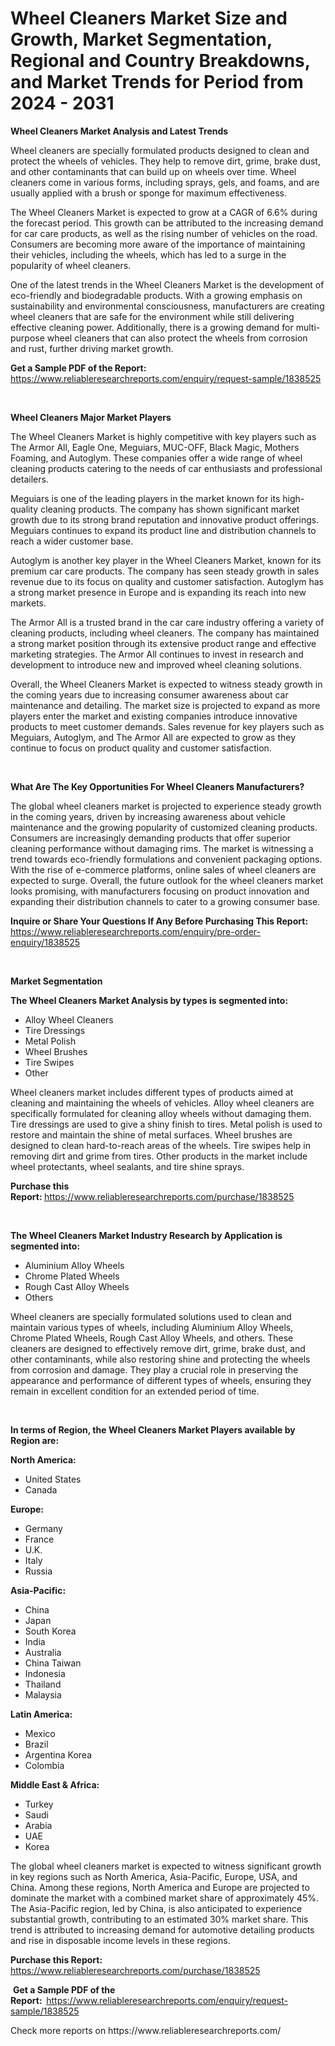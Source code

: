 <p><h1>Wheel Cleaners Market Size and Growth, Market Segmentation, Regional and Country Breakdowns, and Market Trends for Period from 2024 -  2031</h1></p><p><strong>Wheel Cleaners Market Analysis and Latest Trends</strong></p>
<p><p>Wheel cleaners are specially formulated products designed to clean and protect the wheels of vehicles. They help to remove dirt, grime, brake dust, and other contaminants that can build up on wheels over time. Wheel cleaners come in various forms, including sprays, gels, and foams, and are usually applied with a brush or sponge for maximum effectiveness.</p><p>The Wheel Cleaners Market is expected to grow at a CAGR of 6.6% during the forecast period. This growth can be attributed to the increasing demand for car care products, as well as the rising number of vehicles on the road. Consumers are becoming more aware of the importance of maintaining their vehicles, including the wheels, which has led to a surge in the popularity of wheel cleaners.</p><p>One of the latest trends in the Wheel Cleaners Market is the development of eco-friendly and biodegradable products. With a growing emphasis on sustainability and environmental consciousness, manufacturers are creating wheel cleaners that are safe for the environment while still delivering effective cleaning power. Additionally, there is a growing demand for multi-purpose wheel cleaners that can also protect the wheels from corrosion and rust, further driving market growth.</p></p>
<p><strong>Get a Sample PDF of the Report:&nbsp;</strong> <a href="https://www.reliableresearchreports.com/enquiry/request-sample/1838525">https://www.reliableresearchreports.com/enquiry/request-sample/1838525</a></p>
<p>&nbsp;</p>
<p><strong>Wheel Cleaners Major Market Players</strong></p>
<p><p>The Wheel Cleaners Market is highly competitive with key players such as The Armor All, Eagle One, Meguiars, MUC-OFF, Black Magic, Mothers Foaming, and Autoglym. These companies offer a wide range of wheel cleaning products catering to the needs of car enthusiasts and professional detailers.</p><p>Meguiars is one of the leading players in the market known for its high-quality cleaning products. The company has shown significant market growth due to its strong brand reputation and innovative product offerings. Meguiars continues to expand its product line and distribution channels to reach a wider customer base.</p><p>Autoglym is another key player in the Wheel Cleaners Market, known for its premium car care products. The company has seen steady growth in sales revenue due to its focus on quality and customer satisfaction. Autoglym has a strong market presence in Europe and is expanding its reach into new markets.</p><p>The Armor All is a trusted brand in the car care industry offering a variety of cleaning products, including wheel cleaners. The company has maintained a strong market position through its extensive product range and effective marketing strategies. The Armor All continues to invest in research and development to introduce new and improved wheel cleaning solutions.</p><p>Overall, the Wheel Cleaners Market is expected to witness steady growth in the coming years due to increasing consumer awareness about car maintenance and detailing. The market size is projected to expand as more players enter the market and existing companies introduce innovative products to meet customer demands. Sales revenue for key players such as Meguiars, Autoglym, and The Armor All are expected to grow as they continue to focus on product quality and customer satisfaction.</p></p>
<p>&nbsp;</p>
<p><strong>What Are The Key Opportunities For Wheel Cleaners Manufacturers?</strong></p>
<p><p>The global wheel cleaners market is projected to experience steady growth in the coming years, driven by increasing awareness about vehicle maintenance and the growing popularity of customized cleaning products. Consumers are increasingly demanding products that offer superior cleaning performance without damaging rims. The market is witnessing a trend towards eco-friendly formulations and convenient packaging options. With the rise of e-commerce platforms, online sales of wheel cleaners are expected to surge. Overall, the future outlook for the wheel cleaners market looks promising, with manufacturers focusing on product innovation and expanding their distribution channels to cater to a growing consumer base.</p></p>
<p><strong>Inquire or Share Your Questions If Any Before Purchasing This Report:</strong> <a href="https://www.reliableresearchreports.com/enquiry/pre-order-enquiry/1838525">https://www.reliableresearchreports.com/enquiry/pre-order-enquiry/1838525</a></p>
<p>&nbsp;</p>
<p><strong>Market Segmentation</strong></p>
<p><strong>The Wheel Cleaners Market Analysis by types is segmented into:</strong></p>
<p><ul><li>Alloy Wheel Cleaners</li><li>Tire Dressings</li><li>Metal Polish</li><li>Wheel Brushes</li><li>Tire Swipes</li><li>Other</li></ul></p>
<p><p>Wheel cleaners market includes different types of products aimed at cleaning and maintaining the wheels of vehicles. Alloy wheel cleaners are specifically formulated for cleaning alloy wheels without damaging them. Tire dressings are used to give a shiny finish to tires. Metal polish is used to restore and maintain the shine of metal surfaces. Wheel brushes are designed to clean hard-to-reach areas of the wheels. Tire swipes help in removing dirt and grime from tires. Other products in the market include wheel protectants, wheel sealants, and tire shine sprays.</p></p>
<p><strong>Purchase this Report:&nbsp;</strong><a href="https://www.reliableresearchreports.com/purchase/1838525">https://www.reliableresearchreports.com/purchase/1838525</a></p>
<p>&nbsp;</p>
<p><strong>The Wheel Cleaners Market Industry Research by Application is segmented into:</strong></p>
<p><ul><li>Aluminium Alloy Wheels</li><li>Chrome Plated Wheels</li><li>Rough Cast Alloy Wheels</li><li>Others</li></ul></p>
<p><p>Wheel cleaners are specially formulated solutions used to clean and maintain various types of wheels, including Aluminium Alloy Wheels, Chrome Plated Wheels, Rough Cast Alloy Wheels, and others. These cleaners are designed to effectively remove dirt, grime, brake dust, and other contaminants, while also restoring shine and protecting the wheels from corrosion and damage. They play a crucial role in preserving the appearance and performance of different types of wheels, ensuring they remain in excellent condition for an extended period of time.</p></p>
<p>&nbsp;</p>
<p><strong>In terms of Region, the Wheel Cleaners Market Players available by Region are:</strong></p>
<p>
    <p> <strong> North America: </strong>
        <ul>
            <li>United States</li>
            <li>Canada</li>
        </ul>
        </p> 
    <p> <strong> Europe: </strong>
        <ul>
            <li>Germany</li>
            <li>France</li>
            <li>U.K.</li>
            <li>Italy</li>
            <li>Russia</li>
        </ul>
        </p> 
    <p> <strong> Asia-Pacific: </strong>
        <ul>
            <li>China</li>
            <li>Japan</li>
            <li>South Korea</li>
            <li>India</li>
            <li>Australia</li>
            <li>China Taiwan</li>
            <li>Indonesia</li>
            <li>Thailand</li>
            <li>Malaysia</li>
        </ul>
        </p> 
    <p> <strong> Latin America: </strong>
        <ul>
            <li>Mexico</li>
            <li>Brazil</li>
            <li>Argentina Korea</li>
            <li>Colombia</li>
        </ul>
        </p> 
    <p> <strong> Middle East & Africa: </strong>
        <ul>
            <li>Turkey</li>
            <li>Saudi</li>
            <li>Arabia</li>
            <li>UAE</li>
            <li>Korea</li>
        </ul>
    </p>
    </p>
<p><p>The global wheel cleaners market is expected to witness significant growth in key regions such as North America, Asia-Pacific, Europe, USA, and China. Among these regions, North America and Europe are projected to dominate the market with a combined market share of approximately 45%. The Asia-Pacific region, led by China, is also anticipated to experience substantial growth, contributing to an estimated 30% market share. This trend is attributed to increasing demand for automotive detailing products and rise in disposable income levels in these regions.</p></p>
<p><strong>Purchase this Report: </strong><a href="https://www.reliableresearchreports.com/purchase/1838525">https://www.reliableresearchreports.com/purchase/1838525</a></p>
<p>&nbsp;<strong>Get a Sample PDF of the Report:&nbsp;&nbsp;</strong><a href="https://www.reliableresearchreports.com/enquiry/request-sample/1838525">https://www.reliableresearchreports.com/enquiry/request-sample/1838525</a></p>
<p><strong></strong></p>
<p>Check more reports on https://www.reliableresearchreports.com/</p>
